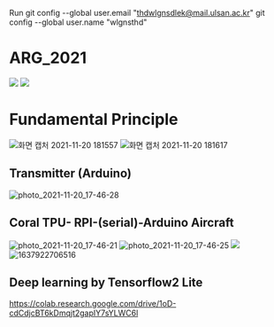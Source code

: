 Run
    git config --global user.email "thdwlgnsdlek@mail.ulsan.ac.kr"
    git config --global user.name "wlgnsthd"

# ARG_2021
<img src="https://user-images.githubusercontent.com/88171531/128798059-5e8daf42-f17a-4a33-8818-220339d0c7a5.png">
<img src="https://user-images.githubusercontent.com/88171531/128798076-b0f0e147-077e-42b8-a984-964f46e72cb6.png">

# Fundamental Principle
![화면 캡처 2021-11-20 181557](https://user-images.githubusercontent.com/88171531/142721078-85d011e7-28b9-4a2d-bf7b-25f74fc47f51.png)
![화면 캡처 2021-11-20 181617](https://user-images.githubusercontent.com/88171531/142721081-86b1cea6-5f8c-4d3b-a412-9c2b4cc46aed.png)


## Transmitter (Arduino)
![photo_2021-11-20_17-46-28](https://user-images.githubusercontent.com/88171531/142720942-79a97a33-13d9-4ce4-be65-674fa3e89666.jpg)
 
## Coral TPU- RPI-(serial)-Arduino Aircraft
![photo_2021-11-20_17-46-21](https://user-images.githubusercontent.com/88171531/142720963-5f35bffd-ca7c-43e5-be40-452b660975d0.jpg)
![photo_2021-11-20_17-46-25](https://user-images.githubusercontent.com/88171531/142720964-55e7dc3e-9627-4a76-b717-24c05915fc94.jpg)
<img src = "https://user-images.githubusercontent.com/88171531/143569797-87754eed-8e0a-4a13-8c04-9559bb73ea45.gif" >
![1637922706516](https://user-images.githubusercontent.com/88171531/143569606-62f5e458-4580-4118-b109-acf29bcc2bc1.jpg)

## Deep learning by Tensorflow2 Lite
https://colab.research.google.com/drive/1oD-cdCdjcBT6kDmqjt2gapIY7sYLWC6l
